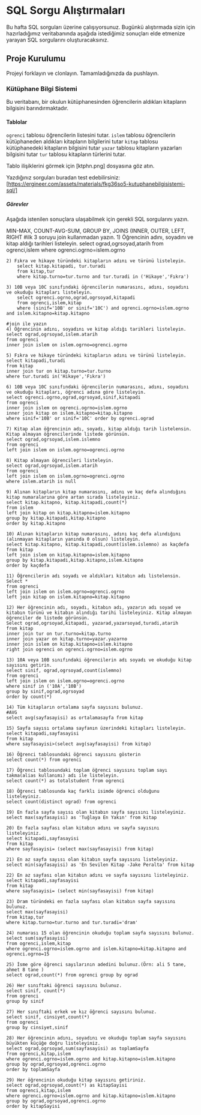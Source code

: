 # SQL Sorgu Alıştırmaları

Bu hafta SQL sorguları üzerine çalışıyorsunuz. Bugünkü alıştırmada sizin için hazırladığımız veritabanında aşağıda istediğimiz sonuçları elde etmenize yarayan SQL sorgularını oluşturacaksınız.

## Proje Kurulumu
Projeyi forklayın ve clonlayın. Tamamladığınızda da pushlayın.

### Kütüphane Bilgi Sistemi

Bu veritabanı, bir okulun kütüphanesinden öğrencilerin aldıkları kitapların bilgisini barındırmaktadır.

#### Tablolar 
`ogrenci` tablosu öğrencilerin listesini tutar.
`islem` tablosu öğrencilerin kütüphaneden aldıkları kitapların bilgilerini tutar
`kitap` tablosu kütüphanedeki kitapların bilgisini tutar
`yazar` tablosu kitapların yazarları bilgisini tutar
`tur` tablosu kitapların türlerini tutar.

Tablo ilişiklerini görmek için [ktphn.png] dosyasına göz atın.

Yazdığınız sorguları buradan test edebilirsiniz: [https://ergineer.com/assets/materials/fkg36so5-kutuphanebilgisistemi-sql/]


##### Görevler
Aşağıda istenilen sonuçlara ulaşabilmek için gerekli SQL sorgularını yazın. 


MIN-MAX, COUNT-AVG-SUM, GROUP BY, JOINS (INNER, OUTER, LEFT, RIGHT
	#ilk 3 soruyu join kullanmadan yazın.
	1) Öğrencinin adını, soyadını ve kitap aldığı tarihleri listeleyin.
		select ograd,ogrsoyad,atarih 
		from ogrenci,islem
        where ogrenci.ogrno=islem.ogrno

	2) Fıkra ve hikaye türündeki kitapların adını ve türünü listeleyin.
		select kitap.kitapadi, tur.turadi 
		from kitap,tur
		where kitap.turno=tur.turno and tur.turadi in ('Hikaye','Fıkra')
	
	3) 10B veya 10C sınıfındaki öğrencilerin numarasını, adını, soyadını ve okuduğu kitapları listeleyin.
		select ogrenci.ogrno,ograd,ogrsoyad,kitapadi 
		from ogrenci,islem,kitap
		where (sinif='10B' or sinif='10C') and ogrenci.ogrno=islem.ogrno and islem.kitapno=kitap.kitapno
	
	#join ile yazın
	4) Öğrencinin adını, soyadını ve kitap aldığı tarihleri listeleyin.
	select ograd,ogrsoyad,islem.atarih 
	from ogrenci
	inner join islem on islem.ogrno=ogrenci.ogrno
	
	5) Fıkra ve hikaye türündeki kitapların adını ve türünü listeleyin.
	select kitapadi,turadi 
	from kitap
	inner join tur on kitap.turno=tur.turno 
	where tur.turadi in('Hikaye','Fıkra')
	
	6) 10B veya 10C sınıfındaki öğrencilerin numarasını, adını, soyadını ve okuduğu kitapları, öğrenci adına göre listeleyin.
	select ogrenci.ogrno,ograd,ogrsoyad,sinif,kitapadi
	from ogrenci
	inner join islem on ogrenci.ogrno=islem.ogrno
	inner join kitap on islem.kitapno=kitap.kitapno
	where sinif='10B' or sinif='10C' order by ogrenci.ograd
	
	7) Kitap alan öğrencinin adı, soyadı, kitap aldığı tarih listelensin. Kitap almayan öğrencilerinde listede görünsün.
	select ograd,ogrsoyad,islem.islemno 
	from ogrenci
	left join islem on islem.ogrno=ogrenci.ogrno
	
	8) Kitap almayan öğrencileri listeleyin.
	select ograd,ogrsoyad,islem.atarih 
	from ogrenci
	left join islem on islem.ogrno=ogrenci.ogrno
	where islem.atarih is null
	
	9) Alınan kitapların kitap numarasını, adını ve kaç defa alındığını kitap numaralarına göre artan sırada listeleyiniz.
	select kitap.kitapno, kitap.kitapadi,count(*) 
	from islem
	left join kitap on kitap.kitapno=islem.kitapno
	group by kitap.kitapadi,kitap.kitapno
	order by kitap.kitapno
	
	10) Alınan kitapların kitap numarasını, adını kaç defa alındığını (alınmayan kitapların yanında 0 olsun) listeleyin.
	select kitap.kitapno, kitap.kitapadi,count(islem.islemno) as kaçdefa 
	from kitap
	left join islem on kitap.kitapno=islem.kitapno
	group by kitap.kitapadi,kitap.kitapno,islem.kitapno
	order by kaçdefa

	11) Öğrencilerin adı soyadı ve aldıkları kitabın adı listelensin.
	Select * 
	from ogrenci
	left join islem on islem.ogrno=ogrenci.ogrno
	left join kitap on islem.kitapno=kitap.kitapno
	
	12) Her öğrencinin adı, soyadı, kitabın adı, yazarın adı soyad ve kitabın türünü ve kitabın alındığı tarihi listeleyiniz. Kitap almayan öğrenciler de listede görünsün.
	Select ograd,ogrsoyad,kitapadi, yazarad,yazarsoyad,turadi,atarih 
	from kitap
	inner join tur on tur.turno=kitap.turno
	inner join yazar on kitap.turno=yazar.yazarno
	inner join islem on kitap.kitapno=islem.kitapno
	right join ogrenci on ogrenci.ogrno=islem.ogrno
	
	13) 10A veya 10B sınıfındaki öğrencilerin adı soyadı ve okuduğu kitap sayısını getirin.
	select sinif, ograd,ogrsoyad,count(islemno) 
	from ogrenci
	left join islem on islem.ogrno=ogrenci.ogrno
	where sinif in ('10A','10B')
	group by sinif,ograd,ogrsoyad
	order by count(*)
	
	14) Tüm kitapların ortalama sayfa sayısını bulunuz.
	#AVG
	select avg(sayfasayisi) as ortalamasayfa from kitap
	
	15) Sayfa sayısı ortalama sayfanın üzerindeki kitapları listeleyin.
	select kitapadi,sayfasayisi 
	from kitap
	where sayfasayisi>(select avg(sayfasayisi) from kitap)
	
	16) Öğrenci tablosundaki öğrenci sayısını gösterin
	select count(*) from ogrenci
	
	17) Öğrenci tablosundaki toplam öğrenci sayısını toplam sayı takma(alias kullanımı) adı ile listeleyin.
	select count(*) as totalstudent from ogrenci
	
	18) Öğrenci tablosunda kaç farklı isimde öğrenci olduğunu listeleyiniz.
	select count(distinct ograd) from ogrenci
	
	19) En fazla sayfa sayısı olan kitabın sayfa sayısını listeleyiniz.
	select max(sayfasayisi) as 'Tuğlaya En Yakın' from kitap
	
	20) En fazla sayfası olan kitabın adını ve sayfa sayısını listeleyiniz.
	select kitapadi,sayfasayisi 
	from kitap
	where sayfasayisi= (select max(sayfasayisi) from kitap)
	
	21) En az sayfa sayısı olan kitabın sayfa sayısını listeleyiniz.
	select min(sayfasayisi) as 'En Sevilen Kitap -Jake Peralta' from kitap
	
	22) En az sayfası olan kitabın adını ve sayfa sayısını listeleyiniz.
	select kitapadi,sayfasayisi 
	from kitap
	where sayfasayisi= (select min(sayfasayisi) from kitap)
	
	23) Dram türündeki en fazla sayfası olan kitabın sayfa sayısını bulunuz.
	select max(sayfasayisi) 
	from kitap,tur
	where kitap.turno=tur.turno and tur.turadi='dram'
	
	24) numarası 15 olan öğrencinin okuduğu toplam sayfa sayısını bulunuz.
	select sum(sayfasayisi) 
	from ogrenci,islem,kitap 
	where ogrenci.ogrno=islem.ogrno and islem.kitapno=kitap.kitapno and ogrenci.ogrno=15
	
	25) İsme göre öğrenci sayılarının adedini bulunuz.(Örn: ali 5 tane, ahmet 8 tane )
	select ograd,count(*) from ogrenci group by ograd
	
	26) Her sınıftaki öğrenci sayısını bulunuz.
	select sinif, count(*) 
	from ogrenci 
	group by sinif
	
	27) Her sınıftaki erkek ve kız öğrenci sayısını bulunuz.
	select sinif, cinsiyet,count(*) 
	from ogrenci 
	group by cinsiyet,sinif
	
	28) Her öğrencinin adını, soyadını ve okuduğu toplam sayfa sayısını büyükten küçüğe doğru listeleyiniz.
	select ograd,ogrsoyad,sum(sayfasayisi) as toplamSayfa 
	from ogrenci,kitap,islem
	where ogrenci.ogrno=islem.ogrno and kitap.kitapno=islem.kitapno
	group by ograd,ogrsoyad,ogrenci.ogrno
	order by toplamSayfa
	
	29) Her öğrencinin okuduğu kitap sayısını getiriniz.
	select ograd,ogrsoyad,count(*) as kitapSayisi 
	from ogrenci,kitap,islem
	where ogrenci.ogrno=islem.ogrno and kitap.kitapno=islem.kitapno
	group by ograd,ogrsoyad,ogrenci.ogrno
	order by kitapSayisi